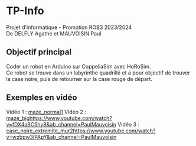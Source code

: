 # TP-Info
Projet d'informatique - Promotion ROB3 2023/2024
<br>De DELFLY Agathe et MAUVOISIN Paul<br>

## Objectif principal
<h>Coder un robot en Arduino sur CoppeliaSim avec HoRoSim.</h>
<br>Ce robot se trouve dans un labyrinthe quadrillé et a pour objectif de trouver la case noire, puis de retourner sur la case rouge de départ.</br>

## Exemples en vidéo
<h> Vidéo 1 : [maze_normal1](https://www.youtube.com/watch?v=HaleZ_vFznU&ab_channel=PaulMauvoisin) </h>
<h> Vidéo 2 : [maze_big](https://www.youtube.com/watch?v=fDX4a9C5hy8&ab_channel=PaulMauvoisin)https://www.youtube.com/watch?v=fDX4a9C5hy8&ab_channel=PaulMauvoisin </h>
<h> Vidéo 3 : [case_noire_extremite_mur2](https://www.youtube.com/watch?v=wzbpw3iPApY&ab_channel=PaulMauvoisin)https://www.youtube.com/watch?v=wzbpw3iPApY&ab_channel=PaulMauvoisin </h>

